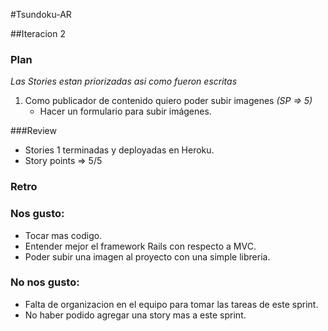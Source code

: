 #Tsundoku-AR

##Iteracion 2

### Plan

*Las Stories estan priorizadas asi como fueron escritas*

1. Como publicador de contenido quiero poder subir imagenes *(SP => 5)*
    - Hacer un formulario para subir imágenes.

###Review
- Stories 1 terminadas y deployadas en Heroku.
- Story points => 5/5

### Retro

### Nos gusto:

- Tocar mas codigo.
- Entender mejor el framework Rails con respecto a MVC.
- Poder subir una imagen al proyecto con una simple libreria.

### No nos gusto:

- Falta de organizacion en el equipo para tomar las tareas de este sprint.
- No haber podido agregar una story mas a este sprint.
